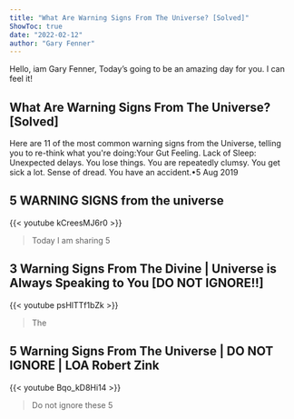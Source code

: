```yaml
---
title: "What Are Warning Signs From The Universe? [Solved]"
ShowToc: true 
date: "2022-02-12"
author: "Gary Fenner" 
---
```


Hello, iam Gary Fenner, Today’s going to be an amazing day for you. I can feel it!
## What Are Warning Signs From The Universe? [Solved]
Here are 11 of the most common warning signs from the Universe, telling you to re-think what you're doing:Your Gut Feeling. 
 Lack of Sleep: 
 Unexpected delays. 
 You lose things. 
 You are repeatedly clumsy. 
 You get sick a lot. 
 Sense of dread. 
 You have an accident.•5 Aug 2019

## 5 WARNING SIGNS from the universe
{{< youtube kCreesMJ6r0 >}}
>Today I am sharing 5 

## 3 Warning Signs From The Divine | Universe is Always Speaking to You [DO NOT IGNORE!!]
{{< youtube psHlTTf1bZk >}}
>The 

## 5 Warning Signs From The Universe | DO NOT IGNORE | LOA Robert Zink
{{< youtube Bqo_kD8Hi14 >}}
>Do not ignore these 5 

